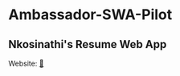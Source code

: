 # Ambassador-SWA-Pilot

## Nkosinathi's Resume Web App

Website: [:link:](https://red-flower-01c1b6010.1.azurestaticapps.net)
